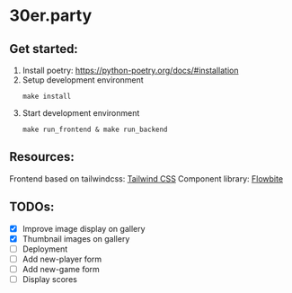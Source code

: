 # 30er.party

## Get started:

1. Install poetry: https://python-poetry.org/docs/#installation
1. Setup development environment
    ```
    make install
    ```
1. Start development environment
    ```
    make run_frontend & make run_backend
    ```

## Resources:

Frontend based on tailwindcss: [Tailwind CSS](https://tailwindcss.com/docs/installation)
Component library: [Flowbite](https://flowbite.com/docs/components/accordion/)


## TODOs:

- [x] Improve image display on gallery
- [x] Thumbnail images on gallery
- [ ] Deployment
- [ ] Add new-player form
- [ ] Add new-game form
- [ ] Display scores